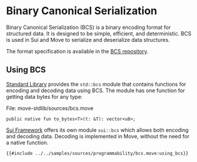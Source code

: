 # Binary Canonical Serialization

Binary Canonical Serialization (BCS) is a binary encoding format for structured data. It is designed to be simple, efficient, and deterministic. BCS is used in Sui and Move to serialize and deserialize data structures.

The format specification is available in the [BCS repository](https://github.com/zefchain/bcs).

## Using BCS

[Standard Library](./../basic-syntax/standard-library.md) provides the `std::bcs` module that contains functions for encoding and decoding data using BCS. The module has one function for getting data bytes for any type:

File: move-stdlib/sources/bcs.move
```move
public native fun to_bytes<T>(t: &T): vector<u8>;
```

[Sui Framework](./../sui-framework.md) offers its own module `sui::bcs` which allows both encoding and decoding data. Decoding is implemented in Move, without the need for a native function.


```move
{{#include ../../samples/sources/programmability/bcs.move:using_bcs}}
```
